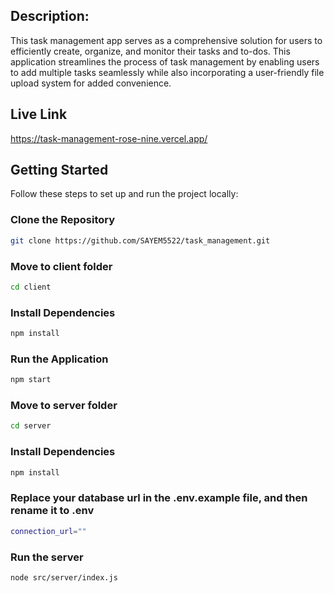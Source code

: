 
## Description:
This task management app serves as a comprehensive solution for users to efficiently create, organize, and monitor their tasks and to-dos. This application streamlines the process of task management by enabling users to add multiple tasks seamlessly while also incorporating a user-friendly file upload system for added convenience.

## Live Link
https://task-management-rose-nine.vercel.app/

## Getting Started

Follow these steps to set up and run the project locally:

### Clone the Repository

```bash
git clone https://github.com/SAYEM5522/task_management.git
```
### Move to client folder

```bash
cd client
```
### Install Dependencies
```bash
npm install
```
### Run the Application
```bash
npm start

```
### Move to server folder

```bash
cd server
```
### Install Dependencies

```bash
npm install
```
### Replace your database url in the .env.example file, and then rename it to .env
```bash
connection_url=""

```

### Run the server
```bash
node src/server/index.js

```

